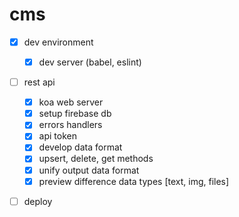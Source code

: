 # cms
- [x] dev environment
  - [x] dev server (babel, eslint)
- [ ] rest api
  - [x] koa web server
  - [x] setup firebase db
  - [x] errors handlers
  - [x] api token
  - [x] develop data format
  - [x] upsert, delete, get  methods
  - [x] unify output data format
  - [x] preview difference data types [text, img, files]
- [ ] deploy
  
